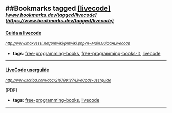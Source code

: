 ##Bookmarks tagged [[livecode]](https://www.bookmarks.dev?q=[livecode])
_<sup><sup>[www.bookmarks.dev/tagged/livecode](https://www.bookmarks.dev/tagged/livecode)</sup></sup>_
---
#### [Guida a livecode](http://www.maxvessi.net/pmwiki/pmwiki.php?n=Main.GuidaALivecode)
_<sup>http://www.maxvessi.net/pmwiki/pmwiki.php?n=Main.GuidaALivecode</sup>_

* **tags**: [free-programming-books](../tagged/free-programming-books.md), [free-programming-books-it](../tagged/free-programming-books-it.md), [livecode](../tagged/livecode.md)
---
#### [LiveCode userguide](http://www.scribd.com/doc/216789127/LiveCode-userguide)
_<sup>http://www.scribd.com/doc/216789127/LiveCode-userguide</sup>_

(PDF)
* **tags**: [free-programming-books](../tagged/free-programming-books.md), [livecode](../tagged/livecode.md)
---
